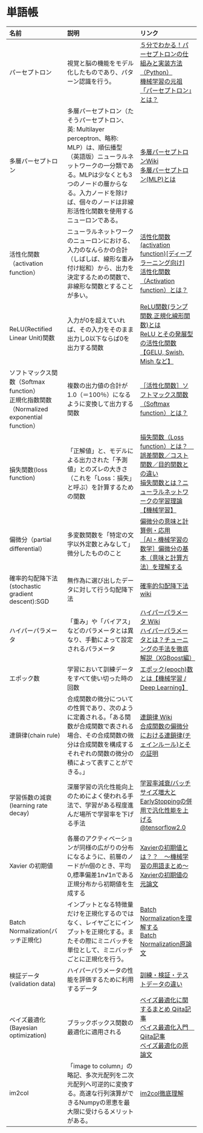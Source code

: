 # 単語帳

|名前   |説明   |リンク |
|:--    |:--    |:--    |
|パーセプトロン|視覚と脳の機能をモデル化したものであり、パターン認識を行う。|[５分でわかる！パーセプトロンの仕組みと実装方法（Python）](https://blog.apar.jp/deep-learning/11979/)<br>[機械学習の元祖「パーセプトロン」とは？](https://rightcode.co.jp/blog/information-technology/simple-perceptron)|
|多層パーセプトロン|多層パーセプトロン（たそうパーセプトロン、英: Multilayer perceptron、略称: MLP）は、順伝播型（英語版）ニューラルネットワークの一分類である。MLPは少なくとも3つのノードの層からなる。入力ノードを除けば、個々のノードは非線形活性化関数を使用するニューロンである。|[多層パーセプトロンWiki](https://ja.wikipedia.org/wiki/%E5%A4%9A%E5%B1%A4%E3%83%91%E3%83%BC%E3%82%BB%E3%83%97%E3%83%88%E3%83%AD%E3%83%B3)<br>[多層パーセプトロン(MLP)とは](https://tmytokai.github.io/open-ed/activity/dlearning/text02/page02.html)|
|活性化関数（activation function）|ニューラルネットワークのニューロンにおける、入力のなんらかの合計（しばしば、線形な重み付け総和）から、出力を決定するための関数で、非線形な関数とすることが多い。|[活性化関数(activation function)[ディープラーニング向け]](https://cvml-expertguide.net/terms/dl/layers/activation-function/)<br>[活性化関数（Activation function）とは？](https://atmarkit.itmedia.co.jp/ait/articles/2003/26/news012.html)|
|ReLU(Rectified Linear Unit)関数|入力が0を超えていれば、その入力をそのまま出力し0以下ならば0を出力する関数|[ReLU関数(ランプ関数,正規化線形関数)とは](https://mathlandscape.com/relu/)<br>[ReLU とその発展型の活性化関数【GELU, Swish, Mish など】](https://cvml-expertguide.net/terms/dl/layers/activation-function/relu-like-activation/)|
|ソフトマックス関数（Softmax function）<br> 正規化指数関数（Normalized exponential function）|複数の出力値の合計が1.0（＝100％）になるように変換して出力する関数|[［活性化関数］ソフトマックス関数（Softmax function）とは？](https://atmarkit.itmedia.co.jp/ait/articles/2004/08/news016.html)|
|損失関数(loss function)|「正解値」と、モデルによる出力された「予測値」とのズレの大きさ（これを「Loss：損失」と呼ぶ）を計算するための関数|[損失関数（Loss function）とは？　誤差関数／コスト関数／目的関数との違い](https://atmarkit.itmedia.co.jp/ait/articles/2104/15/news030.html)<br>[損失関数とは？ニューラルネットワークの学習理論【機械学習】](https://rightcode.co.jp/blog/information-technology/loss-function-neural-network-learning-theory)|
|偏微分（partial differential）|多変数関数を「特定の文字以外定数とみなして」微分したもののこと|[偏微分の意味と計算例・応用](https://manabitimes.jp/math/876)<br>[［AI・機械学習の数学］偏微分の基本（意味と計算方法）を理解する](https://atmarkit.itmedia.co.jp/ait/articles/2007/14/news021.html)|
|確率的勾配降下法(stochastic gradient descent):SGD|無作為に選び出したデータに対して行う勾配降下法|[確率的勾配降下法 wiki](https://ja.wikipedia.org/wiki/%E7%A2%BA%E7%8E%87%E7%9A%84%E5%8B%BE%E9%85%8D%E9%99%8D%E4%B8%8B%E6%B3%95)|
|ハイパーパラメータ|「重み」や「バイアス」などのパラメータとは異なり、手動によって設定されるパラメータ|[ハイパーパラメータ Wiki](https://ja.wikipedia.org/wiki/%E3%83%8F%E3%82%A4%E3%83%91%E3%83%BC%E3%83%91%E3%83%A9%E3%83%A1%E3%83%BC%E3%82%BF)<br>[ハイパーパラメータとは？チューニングの手法を徹底解説（XGBoost編）](https://www.codexa.net/hyperparameter-tuning-python/)|
|エポック数|学習において訓練データをすべて使い切った時の回数|[エポック(epoch)数とは【機械学習 / Deep Learning】](https://www.st-hakky-blog.com/entry/2017/01/17/165137)|
|連鎖律(chain rule)|合成関数の微分についての性質であり、次のように定義される。「ある関数が合成関数で表される場合、その合成関数の微分は合成関数を構成するそれぞれの関数の微分の積によって表すことができる。」|[連鎖律 Wiki](https://ja.wikipedia.org/wiki/%E9%80%A3%E9%8E%96%E5%BE%8B)<br>[合成関数の偏微分における連鎖律(チェインルール)とその証明](https://mathlandscape.com/partial-derivative-composite/)|
|学習係数の減衰(learning rate decay)|深層学習の汎化性能向上のためによく使われる手法で、学習がある程度進んだ場所で学習率を下げる手法|[学習率減衰/バッチサイズ増大とEarlyStoppingの併用で汎化性能を上げる@tensorflow2.0](https://akichan-f.medium.com/%E5%AD%A6%E7%BF%92%E7%8E%87%E6%B8%9B%E8%A1%B0-%E3%83%90%E3%83%83%E3%83%81%E3%82%B5%E3%82%A4%E3%82%BA%E5%A2%97%E5%A4%A7%E3%81%A8earlystopping%E3%81%AE%E4%BD%B5%E7%94%A8%E3%81%A7%E6%B1%8E%E5%8C%96%E6%80%A7%E8%83%BD%E3%82%92%E4%B8%8A%E3%81%92%E3%82%8B-tensorflow2-0-2d8f2e3709f4)|
|Xavier の初期値|各層のアクティベーションが同様の広がりの分布になるように、前層のノードがn個のとき、平均0,標準偏差1n√1nである正規分布から初期値を生成する|[Xavierの初期値とは？？　〜機械学習の用語まとめ〜](https://qiita.com/Becon147/items/a9971041bca5c10483bc)<br>[Xavierの初期値の元論文](http://proceedings.mlr.press/v9/glorot10a/glorot10a.pdf)|
|Batch Normalization(バッチ正規化)|インプットとなる特徴量だけを正規化するのではなく、レイヤごとにインプットを正規化する。またその際にミニバッチを単位として、ミニバッチごとに正規化を行う。|[Batch Normalizationを理解する](https://data-analytics.fun/2021/09/11/understanding-batch-normalization/)<br>[Batch Normalization原論文](https://arxiv.org/abs/1502.03167)|
|検証データ(validation data)|ハイパーパラメータの性能を評価するために利用するデータ|[訓練・検証・テストデータの違い](https://qiita.com/masafumi330/items/f9f7ec56dfd45a30b085)|
|ベイズ最適化(Bayesian optimization)|ブラックボックス関数の最適化に適用される|[ベイズ最適化に関するまとめ Qiita記事](https://qiita.com/Bell-frontier/items/bf6425e40b0f9273cb12)<br>[ベイス最適化入門　Qiita記事](https://qiita.com/masasora/items/cc2f10cb79f8c0a6bbaa)<br>[ベイズ最適化の原論文](https://arxiv.org/abs/1206.2944)|
|im2col|「image to column」の略記、多次元配列を二次元配列へ可逆的に変換する。高速な行列演算ができるNumpyの恩恵を最大限に受けらるメリットがある。|[im2col徹底理解](https://qiita.com/kuroitu/items/35d7b5a4bde470f69570)|
